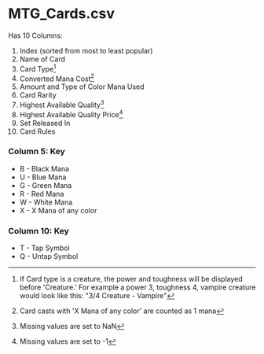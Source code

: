 # MTG_Cards.csv

Has 10 Columns:
1. Index (sorted from most to least popular)
2. Name of Card
3. Card Type[^1]
4. Converted Mana Cost[^2]
5. Amount and Type of Color Mana Used
6. Card Rarity
7. Highest Available Quality[^3]
8. Highest Available Quality Price[^4]
9. Set Released In
10. Card Rules


### Column 5: Key
- B - Black Mana 
- U - Blue Mana 
- G - Green Mana 
- R - Red Mana 
- W - White Mana 
- X - X Mana of any color

### Column 10: Key
- T - Tap Symbol 
- Q - Untap Symbol


[^1]: If Card type is a creature, the power and toughness will be displayed before 'Creature.' For example a power 3, toughness 4, vampire creature would look like this: "3/4 Creature - Vampire"
[^2]: Card casts with 'X Mana of any color' are counted as 1 mana
[^3]: Missing values are set to NaN
[^4]: Missing values are set to -1
